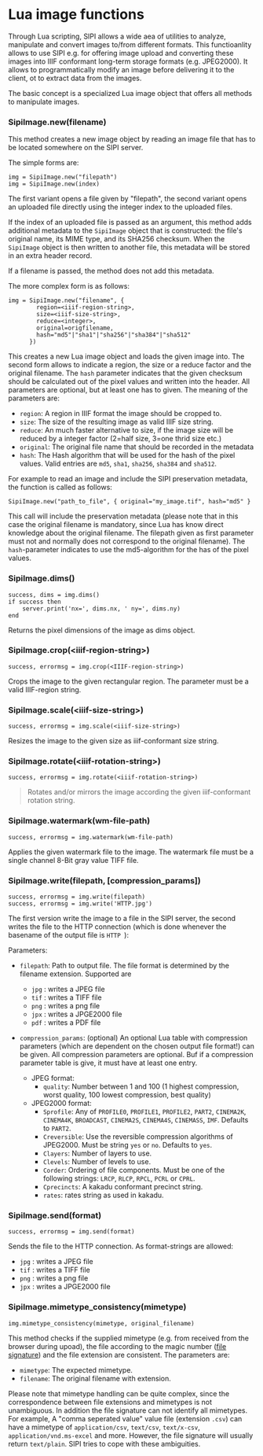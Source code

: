 # Lua image functions
Through Lua scripting, SIPI allows a wide aea of utilities to analyze, manipulate and convert images to/from
different formats. This functioanlity allows to use SIPI e.g. for offering image upload and converting these images
into IIIF conformant long-term storage formats (e.g. JPEG2000). It allows to programmatically modify an image
before delivering it to the client, ot to extract data from the images.

The basic concept is a specialized Lua image object that offers all methods to manipulate images.

### SipiImage.new(filename)
This method creates a new image object by reading an image file that has to be located somewhere on the SIPI server.

The simple forms are:

    img = SipiImage.new("filepath")
    img = SipiImage.new(index)

The first variant opens a file given by "filepath", the second variant
opens an uploaded file directly using the integer index to the uploaded
files.

If the index of an uploaded file is passed as an argument, this method
adds additional metadata to the `SipiImage` object that is constructed:
the file's original name, its MIME type, and its SHA256 checksum. When
the `SipiImage` object is then written to another file, this metadata
will be stored in an extra header record.

If a filename is passed, the method does not add this metadata.

The more complex form is as follows:

    img = SipiImage.new("filename", {
            region=<iiif-region-string>,
            size=<iiif-size-string>,
            reduce=<integer>,
            original=origfilename,
            hash="md5"|"sha1"|"sha256"|"sha384"|"sha512"
          })

This creates a new Lua image object and loads the given image into. The
second form allows to indicate a region, the size or a reduce factor and
the original filename. The `hash` parameter indicates that the given
checksum should be calculated out of the pixel values and written into
the header. All parameters are optional, but at least one has to given.
The meaning of the parameters are:

- `region`: A region in IIIF format the image should be cropped to.
- `size`: The size of the resulting image as valid IIIF size string.
- `reduce`: An much faster alternative to size, if the image size will be
  reduced by a integer factor (2=half size, 3=one thrid size etc.)
- `original`: The original file name that should be recorded in the metadata
- `hash`: The Hash algorithm that will be used for the hash of the pixel values. Valid
  entries are `md5`, `sha1`, `sha256`, `sha384` and `sha512`.

For example to read an image and include the SIPI preservation metadata,
the function is called as follows:

    SipiImage.new("path_to_file", { original="my_image.tif", hash="md5" }
    
This call will include the preservation metadata (please note that in this case
the original filename is mandatory, since Lua has know direct knowledge about the
original filename. The filepath given as first parameter must not and normally
does not correspond to the original filename). The `hash`-parameter indicates to
use the md5-algorithm for the has of the pixel values.

### SipiImage.dims()

    success, dims = img.dims()
    if success then
        server.print('nx=', dims.nx, ' ny=', dims.ny)
    end

Returns the pixel dimensions of the image as dims object.

### SipiImage.crop(&lt;iiif-region-string&gt;)

    success, errormsg = img.crop(<IIIF-region-string>)

Crops the image to the given rectangular region. The parameter must be a
valid IIIF-region string.

### SipiImage.scale(&lt;iiif-size-string&gt;)

    success, errormsg = img.scale(<iiif-size-string>)

Resizes the image to the given size as iiif-conformant size string.

### SipiImage.rotate(&lt;iiif-rotation-string&gt;)

    success, errormsg = img.rotate(<iiif-rotation-string>)

> Rotates and/or mirrors the image according the given iiif-conformant
> rotation string.

### SipiImage.watermark(wm-file-path)

    success, errormsg = img.watermark(wm-file-path)

Applies the given watermark file to the image. The watermark file must
be a single channel 8-Bit gray value TIFF file.

### SipiImage.write(filepath, [compression_params])

    success, errormsg = img.write(filepath)
    success, errormsg = img.write('HTTP.jpg')

The first version write the image to a file in the SIPI server, the second writes the file
to the HTTP connection (which is done whenever the basename of the output file is `HTTP `):


Parameters:

- `filepath`: Path to output file. The file format is determined by the filename extension. Supported are
    -   `jpg` : writes a JPEG file
    -   `tif` : writes a TIFF file
    -   `png` : writes a png file
    -   `jpx` : writes a JPGE2000 file
    -   `pdf` : writes a PDF file

- `compression_params`: (optional) An optional Lua table with compression parameters (which are dependent on the
  chosen output file format!) can be given. All compression parameters are optional. Buf if a compression parameter
  table is give, it must have at least one entry.
  - JPEG format:
    - `quality`: Number between 1 and 100 (1 highest compression, worst quality, 100 lowest compression, best quality)      
  - JPEG2000 format:
    - `Sprofile`: Any of `PROFILE0`, `PROFILE1`, `PROFILE2`, `PART2`, `CINEMA2K`, `CINEMA4K`, `BROADCAST`,
      `CINEMA2S`, `CINEMA4S`, `CINEMASS`, `IMF`. Defaults to `PART2`.
    - `Creversible`: Use the reversible compression algorithms of JPEG2000. Must be string `yes` or `no`. Defaults
          to `yes`.
    - `Clayers`: Number of layers to use.
    - `Clevels`: Number of levels to use.
    - `Corder`: Ordering of file components. Must be one of the following strings: `LRCP`, `RLCP`, `RPCL`, `PCRL` or
      `CPRL`.
    - `Cprecincts`: A kakadu conformant precinct string.
    - `rates`: rates string as used in kakadu.
    

### SipiImage.send(format)

    success, errormsg = img.send(format)

Sends the file to the HTTP connection. As format-strings are allowed:

-   `jpg` : writes a JPEG file
-   `tif` : writes a TIFF file
-   `png` : writes a png file
-   `jpx` : writes a JPGE2000 file

### SipiImage.mimetype_consistency(mimetype)

    img.mimetype_consistency(mimetype, original_filename)
    
This method checks if the supplied mimetype (e.g. from received from the browser during upoad), the file according to
the magic number ([file signature](https://en.wikipedia.org/wiki/List_of_file_signatures)) and the file extension are
consistent. The parameters are:

- `mimetype`: The expected mimetype.
- `filename`: The original filename with extension.

Please note that mimetype handling can be quite complex, since the correspondence between file extensions and
mimetypes is not unambiguous. In addition the file signature can not identify all mimetypes. For example, A "comma
seperated value" value file (extension `.csv`) can have a mimetype of `application/csv`, `text/csv`, `text/x-csv`,
`application/vnd.ms-excel` and more. However, the file signature will usually return `text/plain`. SIPI tries to cope
with these ambiguities.
